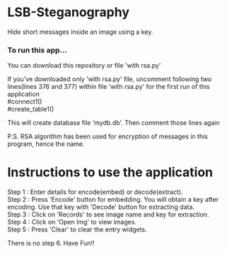 # LSB-Steganography
Hide short messages inside an image using a key.

### To run this app...   
You can download this repository or file 'with rsa.py'

If you've downloaded only 'with rsa.py' file, uncomment following two lines(lines 376 and 377) within file 'with rsa.py' for the first run of this application   
#connect1()   
#create_table1()   

This will create database file 'mydb.db'. Then comment those lines again

P.S. RSA algorithm has been used for encryption of messages in this program, hence the name.

# Instructions to use the application

Step 1 : Enter details for encode(embed) or decode(extract).   
Step 2 : Press 'Encode' button for embedding. You will obtain a key after encoding. Use that key with 'Decode' button for extracting data.      
Step 3 : Click on 'Records' to see image name and key for extraction.   
Step 4 : Click on 'Open Img' to view images.   
Step 5 : Press 'Clear' to clear the entry widgets.
   
There is no step 6. Have Fun!!
